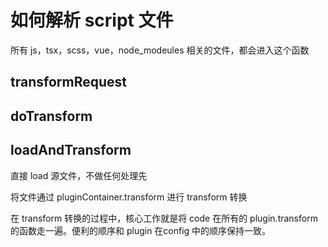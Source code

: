 # 如何解析 script 文件

所有 js，tsx，scss，vue，node_modeules 相关的文件，都会进入这个函数

## transformRequest


## doTransform



## loadAndTransform

直接 load 源文件，不做任何处理先

将文件通过 pluginContainer.transform 进行 transform 转换

在 transform 转换的过程中，核心工作就是将 code 在所有的 plugin.transform 的函数走一遍。便利的顺序和 plugin 在config 中的顺序保持一致。

